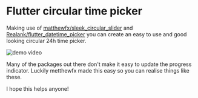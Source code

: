 # Flutter circular time picker

Making use of [matthewfx/sleek_circular_slider](https://github.com/matthewfx/sleek_circular_slider) and [Realank/flutter_datetime_picker](https://github.com/Realank/flutter_datetime_picker) you can create an easy to use and good looking circular 24h time picker.

![demo video](https://user-images.githubusercontent.com/57799581/168267922-8f778a8e-3770-4dfe-9b06-b3dfbaa9da2e.gif)

Many of the packages out there don't make it easy to update the progress indicator. Luckily metthewfx made this easy so you can realise things like these.

I hope this helps anyone!
